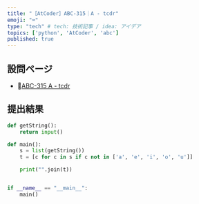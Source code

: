 ```yaml
---
title: "［AtCoder］ABC-315｜A - tcdr"
emoji: "⌨️"
type: "tech" # tech: 技術記事 / idea: アイデア
topics: ['python', 'AtCoder', 'abc']
published: true
---
```


## 設問ページ

- 🔗[ABC-315 A - tcdr](https://atcoder.jp/contests/abc315/tasks/abc315_a)

## 提出結果

```python
def getString():
    return input()

def main():
    s = list(getString())
    t = [c for c in s if c not in ['a', 'e', 'i', 'o', 'u']]

    print("".join(t))


if __name__ == "__main__":
    main()
```
